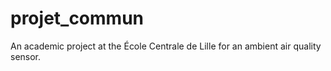 # projet_commun
An academic project at the École Centrale de Lille for an ambient air quality sensor.
